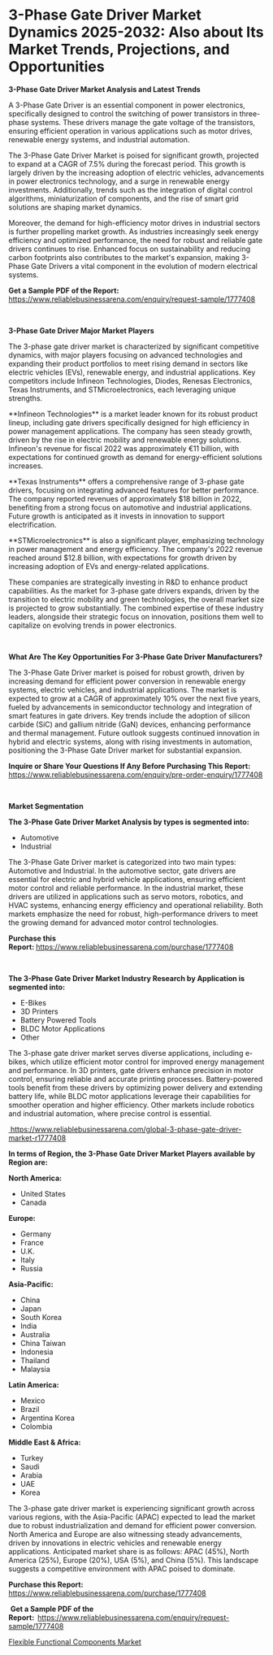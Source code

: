 <p><h1>3-Phase Gate Driver Market Dynamics 2025-2032: Also about Its Market Trends, Projections, and Opportunities</h1></p><p><strong>3-Phase Gate Driver Market Analysis and Latest Trends</strong></p>
<p><p>A 3-Phase Gate Driver is an essential component in power electronics, specifically designed to control the switching of power transistors in three-phase systems. These drivers manage the gate voltage of the transistors, ensuring efficient operation in various applications such as motor drives, renewable energy systems, and industrial automation. </p><p>The 3-Phase Gate Driver Market is poised for significant growth, projected to expand at a CAGR of 7.5% during the forecast period. This growth is largely driven by the increasing adoption of electric vehicles, advancements in power electronics technology, and a surge in renewable energy investments. Additionally, trends such as the integration of digital control algorithms, miniaturization of components, and the rise of smart grid solutions are shaping market dynamics. </p><p>Moreover, the demand for high-efficiency motor drives in industrial sectors is further propelling market growth. As industries increasingly seek energy efficiency and optimized performance, the need for robust and reliable gate drivers continues to rise. Enhanced focus on sustainability and reducing carbon footprints also contributes to the market's expansion, making 3-Phase Gate Drivers a vital component in the evolution of modern electrical systems.</p></p>
<p><strong>Get a Sample PDF of the Report:&nbsp;</strong> <a href="https://www.reliablebusinessarena.com/enquiry/request-sample/1777408?utm_campaign=1841&utm_medium=2&utm_source=Github&utm_content=ia&utm_term=13022025&utm_id=3-phase-gate-driver">https://www.reliablebusinessarena.com/enquiry/request-sample/1777408</a></p>
<p>&nbsp;</p>
<p><strong>3-Phase Gate Driver Major Market Players</strong></p>
<p><p>The 3-phase gate driver market is characterized by significant competitive dynamics, with major players focusing on advanced technologies and expanding their product portfolios to meet rising demand in sectors like electric vehicles (EVs), renewable energy, and industrial applications. Key competitors include Infineon Technologies, Diodes, Renesas Electronics, Texas Instruments, and STMicroelectronics, each leveraging unique strengths.</p><p>**Infineon Technologies** is a market leader known for its robust product lineup, including gate drivers specifically designed for high efficiency in power management applications. The company has seen steady growth, driven by the rise in electric mobility and renewable energy solutions. Infineon's revenue for fiscal 2022 was approximately €11 billion, with expectations for continued growth as demand for energy-efficient solutions increases.</p><p>**Texas Instruments** offers a comprehensive range of 3-phase gate drivers, focusing on integrating advanced features for better performance. The company reported revenues of approximately $18 billion in 2022, benefiting from a strong focus on automotive and industrial applications. Future growth is anticipated as it invests in innovation to support electrification.</p><p>**STMicroelectronics** is also a significant player, emphasizing technology in power management and energy efficiency. The company's 2022 revenue reached around $12.8 billion, with expectations for growth driven by increasing adoption of EVs and energy-related applications.</p><p>These companies are strategically investing in R&D to enhance product capabilities. As the market for 3-phase gate drivers expands, driven by the transition to electric mobility and green technologies, the overall market size is projected to grow substantially. The combined expertise of these industry leaders, alongside their strategic focus on innovation, positions them well to capitalize on evolving trends in power electronics.</p></p>
<p>&nbsp;</p>
<p><strong>What Are The Key Opportunities For 3-Phase Gate Driver Manufacturers?</strong></p>
<p><p>The 3-Phase Gate Driver market is poised for robust growth, driven by increasing demand for efficient power conversion in renewable energy systems, electric vehicles, and industrial applications. The market is expected to grow at a CAGR of approximately 10% over the next five years, fueled by advancements in semiconductor technology and integration of smart features in gate drivers. Key trends include the adoption of silicon carbide (SiC) and gallium nitride (GaN) devices, enhancing performance and thermal management. Future outlook suggests continued innovation in hybrid and electric systems, along with rising investments in automation, positioning the 3-Phase Gate Driver market for substantial expansion.</p></p>
<p><strong>Inquire or Share Your Questions If Any Before Purchasing This Report:</strong> <a href="https://www.reliablebusinessarena.com/enquiry/pre-order-enquiry/1777408?utm_campaign=1841&utm_medium=2&utm_source=Github&utm_content=ia&utm_term=13022025&utm_id=3-phase-gate-driver">https://www.reliablebusinessarena.com/enquiry/pre-order-enquiry/1777408</a></p>
<p>&nbsp;</p>
<p><strong>Market Segmentation</strong></p>
<p><strong>The 3-Phase Gate Driver Market Analysis by types is segmented into:</strong></p>
<p><ul><li>Automotive</li><li>Industrial</li></ul></p>
<p><p>The 3-Phase Gate Driver market is categorized into two main types: Automotive and Industrial. In the automotive sector, gate drivers are essential for electric and hybrid vehicle applications, ensuring efficient motor control and reliable performance. In the industrial market, these drivers are utilized in applications such as servo motors, robotics, and HVAC systems, enhancing energy efficiency and operational reliability. Both markets emphasize the need for robust, high-performance drivers to meet the growing demand for advanced motor control technologies.</p></p>
<p><strong>Purchase this Report:&nbsp;</strong><a href="https://www.reliablebusinessarena.com/purchase/1777408?utm_campaign=1841&utm_medium=2&utm_source=Github&utm_content=ia&utm_term=13022025&utm_id=3-phase-gate-driver">https://www.reliablebusinessarena.com/purchase/1777408</a></p>
<p>&nbsp;</p>
<p><strong>The 3-Phase Gate Driver Market Industry Research by Application is segmented into:</strong></p>
<p><ul><li>E-Bikes</li><li>3D Printers</li><li>Battery Powered Tools</li><li>BLDC Motor Applications</li><li>Other</li></ul></p>
<p><p>The 3-phase gate driver market serves diverse applications, including e-bikes, which utilize efficient motor control for improved energy management and performance. In 3D printers, gate drivers enhance precision in motor control, ensuring reliable and accurate printing processes. Battery-powered tools benefit from these drivers by optimizing power delivery and extending battery life, while BLDC motor applications leverage their capabilities for smoother operation and higher efficiency. Other markets include robotics and industrial automation, where precise control is essential.</p></p>
<p><a href="https://www.reliablebusinessarena.com/global-3-phase-gate-driver-market-r1777408?utm_campaign=1841&utm_medium=2&utm_source=Github&utm_content=ia&utm_term=13022025&utm_id=3-phase-gate-driver">&nbsp;https://www.reliablebusinessarena.com/global-3-phase-gate-driver-market-r1777408</a></p>
<p><strong>In terms of Region, the 3-Phase Gate Driver Market Players available by Region are:</strong></p>
<p>
    <p> <strong> North America: </strong>
        <ul>
            <li>United States</li>
            <li>Canada</li>
        </ul>
        </p> 
    <p> <strong> Europe: </strong>
        <ul>
            <li>Germany</li>
            <li>France</li>
            <li>U.K.</li>
            <li>Italy</li>
            <li>Russia</li>
        </ul>
        </p> 
    <p> <strong> Asia-Pacific: </strong>
        <ul>
            <li>China</li>
            <li>Japan</li>
            <li>South Korea</li>
            <li>India</li>
            <li>Australia</li>
            <li>China Taiwan</li>
            <li>Indonesia</li>
            <li>Thailand</li>
            <li>Malaysia</li>
        </ul>
        </p> 
    <p> <strong> Latin America: </strong>
        <ul>
            <li>Mexico</li>
            <li>Brazil</li>
            <li>Argentina Korea</li>
            <li>Colombia</li>
        </ul>
        </p> 
    <p> <strong> Middle East & Africa: </strong>
        <ul>
            <li>Turkey</li>
            <li>Saudi</li>
            <li>Arabia</li>
            <li>UAE</li>
            <li>Korea</li>
        </ul>
    </p>
    </p>
<p><p>The 3-phase gate driver market is experiencing significant growth across various regions, with the Asia-Pacific (APAC) expected to lead the market due to robust industrialization and demand for efficient power conversion. North America and Europe are also witnessing steady advancements, driven by innovations in electric vehicles and renewable energy applications. Anticipated market share is as follows: APAC (45%), North America (25%), Europe (20%), USA (5%), and China (5%). This landscape suggests a competitive environment with APAC poised to dominate.</p></p>
<p><strong>Purchase this Report: </strong><a href="https://www.reliablebusinessarena.com/purchase/1777408?utm_campaign=1841&utm_medium=2&utm_source=Github&utm_content=ia&utm_term=13022025&utm_id=3-phase-gate-driver">https://www.reliablebusinessarena.com/purchase/1777408</a></p>
<p>&nbsp;<strong>Get a Sample PDF of the Report:&nbsp;&nbsp;</strong><a href="https://www.reliablebusinessarena.com/enquiry/request-sample/1777408?utm_campaign=1841&utm_medium=2&utm_source=Github&utm_content=ia&utm_term=13022025&utm_id=3-phase-gate-driver">https://www.reliablebusinessarena.com/enquiry/request-sample/1777408</a></p>
<p><strong></strong></p>
<p><p><a href="https://github.com/julyju69/Market-Research-Report-List-6/blob/main/flexible-functional-components-market.md?utm_campaign=1841&utm_medium=2&utm_source=Github&utm_content=ia&utm_term=13022025&utm_id=3-phase-gate-driver">Flexible Functional Components Market</a></p></p>